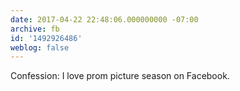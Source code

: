 ```yaml
---
date: 2017-04-22 22:48:06.000000000 -07:00
archive: fb
id: '1492926486'
weblog: false
---
```


Confession:
I love prom picture season on Facebook.
